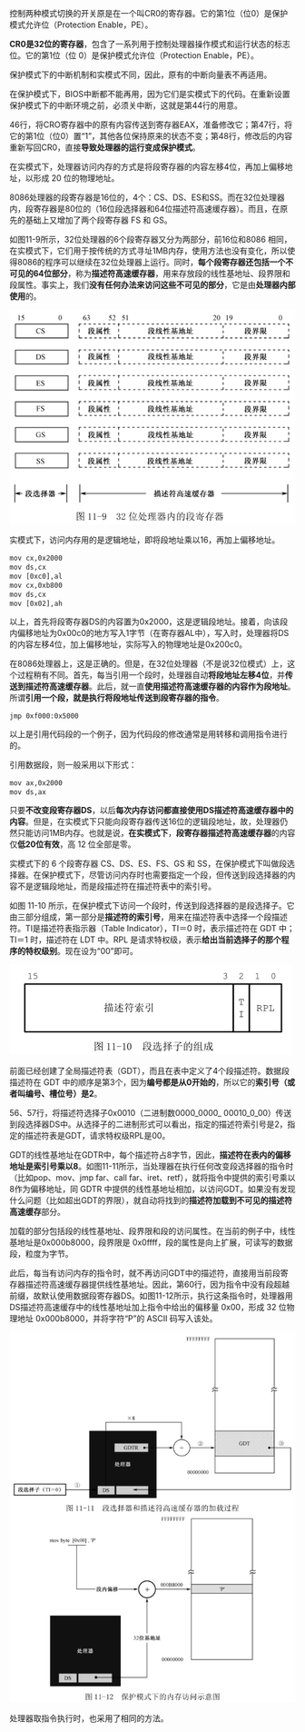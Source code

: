 控制两种模式切换的开关原是在一个叫CR0的寄存器。它的第1位（位0）是保护模式允许位（Protection Enable，PE）。

**CR0是32位的寄存器**，包含了一系列用于控制处理器操作模式和运行状态的标志位。它的第1位（位 0）是保护模式允许位（Protection Enable，PE）。

保护模式下的中断机制和实模式不同，因此，原有的中断向量表不再适用。

在保护模式下，BIOS中断都不能再用，因为它们是实模式下的代码。在重新设置保护模式下的中断环境之前，必须关中断，这就是第44行的用意。

46行，将CRO寄存器中的原有内容传送到寄存器EAX，准备修改它；第47行，将它的第1位（位0）置“1”，其他各位保持原来的状态不变；第48行，修改后的内容重新写回CR0，直接**导致处理器的运行变成保护模式**。

在实模式下，处理器访问内存的方式是将段寄存器的内容左移4位，再加上偏移地址，以形成 20 位的物理地址。

8086处理器的段寄存器是16位的，4个：CS、DS、ES和SS。而在32位处理器内，段寄存器是80位的（16位段选择器和64位描述符高速缓存器）。而且，在原先的基础上又增加了两个段寄存器 FS 和 GS。

如图11-9所示，32位处理器的6个段寄存器又分为两部分，前16位和8086 相同，在实模式下，它们用于按传统的方式寻址1MB内存，使用方法也没有变化，所以使得8086的程序可以继续在32位处理器上运行。同时，**每个段寄存器还包括一个不可见的64位部分**，称为**描述符高速缓存器**，用来存放段的线性基地址、段界限和段属性。事实上，我们**没有任何办法来访问这些不可见的部分**，它是由**处理器内部使用**的。

![config](images/9.png)

实模式下，访问内存用的是逻辑地址，即将段地址乘以16，再加上偏移地址。

```
mov cx,0x2000
mov ds,cx
mov [0xc0],al
mov cx,0xb800
mov ds,cx
mov [0x02],ah
```

以上，首先将段寄存器DS的内容置为0x2000，这是逻辑段地址。接着，向该段内偏移地址为0x00c0的地方写入1字节（在寄存器AL中），写入时，处理器将DS的内容左移4位，加上偏移地址，实际写入的物理地址是0x200c0。

在8086处理器上，这是正确的。但是，在32位处理器（不是说32位模式）上，这个过程稍有不同。首先，每当引用一个段时，处理器自动**将段地址左移4位**，并**传送到描述符高速缓存器**。此后，就一直**使用描述符高速缓存器的内容作为段地址**。所谓**引用一个段，就是执行将段地址传送到段寄存器的指令**。

```
jmp 0xf000:0x5000
```

以上是引用代码段的一个例子，因为代码段的修改通常是用转移和调用指令进行的。

引用数据段，则一般采用以下形式：

```
mov ax,0x2000
mov ds,ax
```

只要**不改变段寄存器DS**，以后**每次内存访问都直接使用DS描述符高速缓存器中的内容**。但是，在实模式下只能向段寄存器传送16位的逻辑段地址，故，处理器仍然只能访问1MB内存。也就是说，**在实模式下**，**段寄存器描述符高速缓存器**的内容仅**低20位有效**，高 12 位全部是零。

实模式下的 6 个段寄存器 CS、DS、ES、FS、GS 和 SS，在保护模式下叫做段选择器。在保护模式下，尽管访问内存时也需要指定一个段，但传送到段选择器的内容不是逻辑段地址，而是段描述符在描述符表中的索引号。

如图 11-10 所示，在保护模式下访问一个段时，传送到段选择器的是段选择子。它由三部分组成，第一部分是**描述符的索引号**，用来在描述符表中选择一个段描述符。TI是描述符表指示器（Table Indicator），TI＝0 时，表示描述符在 GDT 中；TI＝1 时，描述符在 LDT 中。RPL 是请求特权级，表示**给出当前选择子的那个程序的特权级别**。现在设为“00”即可。

![config](images/10.png)

前面已经创建了全局描述符表（GDT），而且在表中定义了4个段描述符。数据段描述符在 GDT 中的顺序是第3个，因为**编号都是从0开始的**，所以它的**索引号（或者叫编号、槽位号）是2**。

56、57行，将描述符选择子0x0010（二进制数0000\_0000\_ 00010\_0\_00）传送到段选择器DS中。从选择子的二进制形式可以看出，指定的描述符索引号是2，指定的描述符表是GDT，请求特权级RPL是00。

GDT的线性基地址在GDTR中，每个描述符占8字节，因此，**描述符在表内的偏移地址是索引号乘以8**。如图11-11所示，当处理器在执行任何改变段选择器的指令时（比如pop、mov、jmp far、call far、iret、retf），就将指令中提供的索引号乘以8作为偏移地址，同 GDTR 中提供的线性基地址相加，以访问GDT。如果没有发现什么问题（比如超出GDT的界限），就自动将找到的**描述符加载到不可见的描述符高速缓存**部分。

加载的部分包括段的线性基地址、段界限和段的访问属性。在当前的例子中，线性基地址是0x000b8000，段界限是 0x0ffff，段的属性是向上扩展，可读写的数据段，粒度为字节。

此后，每当有访问内存的指令时，就不再访问GDT中的描述符，直接用当前段寄存器描述符高速缓存器提供线性基地址。因此，第60行，因为指令中没有段超越前缀，故默认使用数据段寄存器DS。如图11-12所示，执行这条指令时，处理器用DS描述符高速缓存中的线性基地址加上指令中给出的偏移量 0x00，形成 32 位物理地址 0x000b8000，并将字符“P”的 ASCII 码写入该处。

![config](images/11.png)

处理器取指令执行时，也采用了相同的方法。